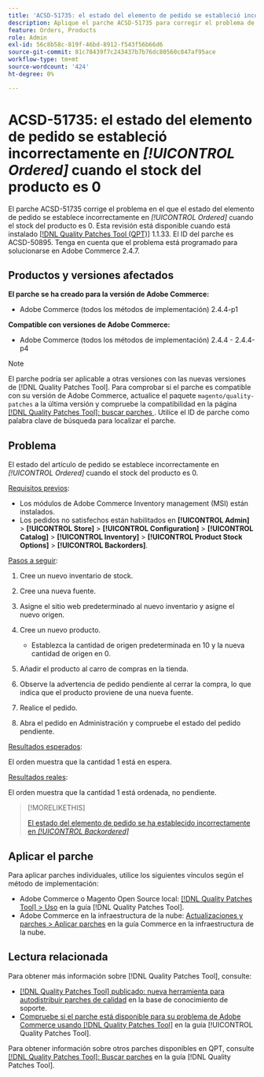 ```yaml
---
title: 'ACSD-51735: el estado del elemento de pedido se estableció incorrectamente en *[!UICONTROL Ordered]* cuando el stock del producto es 0'
description: Aplique el parche ACSD-51735 para corregir el problema de Adobe Commerce en el que el estado del elemento de pedido se establece incorrectamente en *[!UICONTROL Ordered]* cuando el stock del producto es 0.
feature: Orders, Products
role: Admin
exl-id: 56c8b58c-819f-46bd-8912-f543f56b66d6
source-git-commit: 81c78439f7c243437b7b76dc80560c847af95ace
workflow-type: tm+mt
source-wordcount: '424'
ht-degree: 0%

---
```


# ACSD-51735: el estado del elemento de pedido se estableció incorrectamente en *[!UICONTROL Ordered]* cuando el stock del producto es 0

El parche ACSD-51735 corrige el problema en el que el estado del elemento de pedido se establece incorrectamente en *[!UICONTROL Ordered]* cuando el stock del producto es 0. Esta revisión está disponible cuando está instalado [[!DNL Quality Patches Tool (QPT)]](https://experienceleague.adobe.com/en/docs/commerce-knowledge-base/kb/announcements/commerce-announcements/magento-quality-patches-released-new-tool-to-self-serve-quality-patches) 1.1.33. El ID del parche es ACSD-50895. Tenga en cuenta que el problema está programado para solucionarse en Adobe Commerce 2.4.7.

## Productos y versiones afectados

**El parche se ha creado para la versión de Adobe Commerce:**

* Adobe Commerce (todos los métodos de implementación) 2.4.4-p1

**Compatible con versiones de Adobe Commerce:**

* Adobe Commerce (todos los métodos de implementación) 2.4.4 - 2.4.4-p4

>[!NOTE]
>
>El parche podría ser aplicable a otras versiones con las nuevas versiones de [!DNL Quality Patches Tool]. Para comprobar si el parche es compatible con su versión de Adobe Commerce, actualice el paquete `magento/quality-patches` a la última versión y compruebe la compatibilidad en la página [[!DNL Quality Patches Tool]: buscar parches ](https://experienceleague.adobe.com/tools/commerce-quality-patches/index.html). Utilice el ID de parche como palabra clave de búsqueda para localizar el parche.

## Problema

El estado del artículo de pedido se establece incorrectamente en *[!UICONTROL Ordered]* cuando el stock del producto es 0.

<u>Requisitos previos</u>:

* Los módulos de Adobe Commerce Inventory management (MSI) están instalados.
* Los pedidos no satisfechos están habilitados en **[!UICONTROL Admin]** > **[!UICONTROL Store]** > **[!UICONTROL Configuration]** > **[!UICONTROL Catalog]** > **[!UICONTROL Inventory]** > **[!UICONTROL Product Stock Options]** > **[!UICONTROL Backorders]**.

<u>Pasos a seguir</u>:

1. Cree un nuevo inventario de stock.
1. Cree una nueva fuente.
1. Asigne el sitio web predeterminado al nuevo inventario y asigne el nuevo origen.
1. Cree un nuevo producto.

   * Establezca la cantidad de origen predeterminada en 10 y la nueva cantidad de origen en 0.

1. Añadir el producto al carro de compras en la tienda.
1. Observe la advertencia de pedido pendiente al cerrar la compra, lo que indica que el producto proviene de una nueva fuente.
1. Realice el pedido.
1. Abra el pedido en Administración y compruebe el estado del pedido pendiente.

<u>Resultados esperados</u>:

El orden muestra que la cantidad 1 está en espera.

<u>Resultados reales</u>:

El orden muestra que la cantidad 1 está ordenada, no pendiente.

>[!MORELIKETHIS]
>
>[El estado del elemento de pedido se ha establecido incorrectamente en *[!UICONTROL Backordered]*](/help/tools/quality-patches-tool/patches-available-in-qpt/v1-1-33/acsd-51408-order-item-status-is-set-to-backordered.md)

## Aplicar el parche

Para aplicar parches individuales, utilice los siguientes vínculos según el método de implementación:

* Adobe Commerce o Magento Open Source local: [[!DNL Quality Patches Tool] > Uso](/help/tools/quality-patches-tool/usage.md) en la guía [!DNL Quality Patches Tool].
* Adobe Commerce en la infraestructura de la nube: [Actualizaciones y parches > Aplicar parches](https://experienceleague.adobe.com/docs/commerce-cloud-service/user-guide/develop/upgrade/apply-patches.html) en la guía Commerce en la infraestructura de la nube.

## Lectura relacionada

Para obtener más información sobre [!DNL Quality Patches Tool], consulte:

* [[!DNL Quality Patches Tool] publicado: nueva herramienta para autodistribuir parches de calidad](https://experienceleague.adobe.com/en/docs/commerce-knowledge-base/kb/announcements/commerce-announcements/magento-quality-patches-released-new-tool-to-self-serve-quality-patches) en la base de conocimiento de soporte.
* [Compruebe si el parche está disponible para su problema de Adobe Commerce usando [!DNL Quality Patches Tool]](/help/tools/quality-patches-tool/patches-available-in-qpt/check-patch-for-magento-issue-with-magento-quality-patches.md) en la guía [!UICONTROL Quality Patches Tool].


Para obtener información sobre otros parches disponibles en QPT, consulte [[!DNL Quality Patches Tool]: Buscar parches](https://experienceleague.adobe.com/tools/commerce-quality-patches/index.html) en la guía [!DNL Quality Patches Tool].
